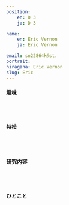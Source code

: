 ```yaml
---
position:
    en: D 3
    ja: D 3

name:
    en: Eric Vernon
    ja: Eric Vernon

email: sn22864k@st.
portrait:
hiragana: Eric Vernon
slug: Eric
---
```


#### 趣味
<br><br>

#### 特技
<br><br>

#### 研究内容
<br><br>

#### ひとこと
<br><br>
